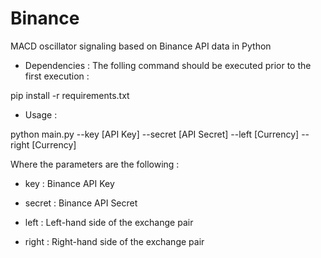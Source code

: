 # Binance
MACD oscillator signaling based on Binance API data in Python

- Dependencies :
The folling command should be executed prior to the first execution :

pip install -r requirements.txt

- Usage :

python main.py --key [API Key] --secret [API Secret] --left [Currency] --right [Currency]

Where the parameters are the following :
- key : Binance API Key

- secret : Binance API Secret

- left : Left-hand side of the exchange pair

- right :  Right-hand side of the exchange pair
